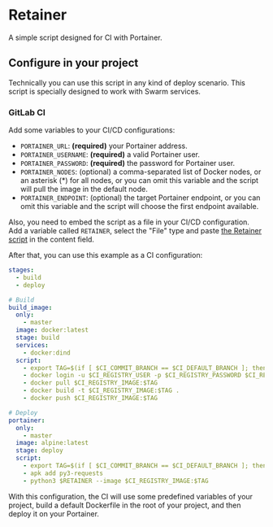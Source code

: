 # Retainer

A simple script designed for CI with Portainer.

## Configure in your project

Technically you can use this script in any kind of deploy scenario. This script is specially designed to work with Swarm services.

### GitLab CI

Add some variables to your CI/CD configurations:

- `PORTAINER_URL`: **(required)** your Portainer address.
- `PORTAINER_USERNAME`: **(required)** a valid Portainer user.
- `PORTAINER_PASSWORD`: **(required)** the password for Portainer user.
- `PORTAINER_NODES`: (optional) a comma-separated list of Docker nodes, or an asterisk (*) for all nodes, or you can omit this variable and the script will pull the image in the default node.
- `PORTAINER_ENDPOINT`: (optional) the target Portainer endpoint, or you can omit this variable and the script will choose the first endpoint available.

Also, you need to embed the script as a file in your CI/CD configuration. Add a variable called `RETAINER`, select the "File" type and paste [the Retainer script](https://raw.githubusercontent.com/timoteoramos/retainer/master/src/retainer.py) in the content field.

After that, you can use this example as a CI configuration:

```yaml
stages:
  - build
  - deploy

# Build
build_image:
  only:
    - master
  image: docker:latest
  stage: build
  services:
    - docker:dind
  script:
    - export TAG=$(if [ $CI_COMMIT_BRANCH == $CI_DEFAULT_BRANCH ]; then echo 'latest'; else echo $CI_COMMIT_BRANCH; fi)
    - docker login -u $CI_REGISTRY_USER -p $CI_REGISTRY_PASSWORD $CI_REGISTRY
    - docker pull $CI_REGISTRY_IMAGE:$TAG
    - docker build -t $CI_REGISTRY_IMAGE:$TAG .
    - docker push $CI_REGISTRY_IMAGE:$TAG

# Deploy
portainer:
  only:
    - master
  image: alpine:latest
  stage: deploy
  script:
    - export TAG=$(if [ $CI_COMMIT_BRANCH == $CI_DEFAULT_BRANCH ]; then echo 'latest'; else echo $CI_COMMIT_BRANCH; fi)
    - apk add py3-requests
    - python3 $RETAINER --image $CI_REGISTRY_IMAGE:$TAG
```

With this configuration, the CI will use some predefined variables of your project, build a default Dockerfile in the root of your project, and then deploy it on your Portainer.
